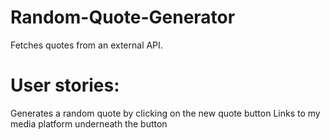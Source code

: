 # Random-Quote-Generator
Fetches quotes from an external API.

# User stories:
Generates a random quote by clicking on the new quote button Links to my media platform underneath the button
